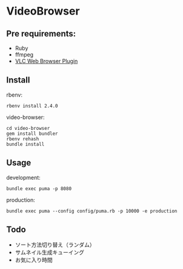 # VideoBrowser

## Pre requirements:

- Ruby
- ffmpeg
- [VLC Web Browser Plugin](http://www.videolan.org/vlc/download-macosx.ja.html)

## Install

rbenv:

    rbenv install 2.4.0

video-browser:

    cd video-browser
    gem install bundler
    rbenv rehash
    bundle install

## Usage

development:

    bundle exec puma -p 8080

production:

    bundle exec puma --config config/puma.rb -p 10000 -e production

## Todo

- ソート方法切り替え（ランダム）
- サムネイル生成キューイング
- お気に入り時間
